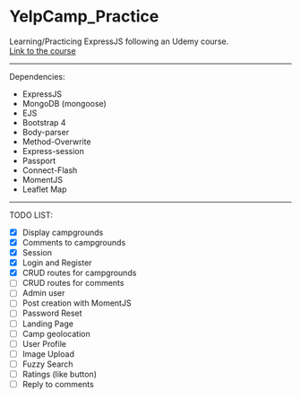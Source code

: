 # YelpCamp_Practice
Learning/Practicing ExpressJS following an Udemy course.  
[Link to the course](https://www.udemy.com/the-web-developer-bootcamp/)
***
Dependencies:
- ExpressJS
- MongoDB (mongoose)
- EJS
- Bootstrap 4
- Body-parser
- Method-Overwrite
- Express-session
- Passport
- Connect-Flash
- MomentJS
- Leaflet Map

***
TODO LIST:
  - [x] Display campgrounds
  - [x] Comments to campgrounds
  - [x] Session
  - [x] Login and Register
  - [x] CRUD routes for campgrounds
  - [ ] CRUD routes for comments
  - [ ] Admin user
  - [ ] Post creation with MomentJS
  - [ ] Password Reset
  - [ ] Landing Page
  - [ ] Camp geolocation
  - [ ] User Profile
  - [ ] Image Upload
  - [ ] Fuzzy Search
  - [ ] Ratings (like button)
  - [ ] Reply to comments